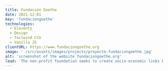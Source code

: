 ```yaml
---
title: Fundación Goethe
date: 2021-12-01
key: 'fundaciongoethe'
technologies:
  - Eleventy
  - Design
  - Tailwind CSS
  - Vanilla JS
clientURL: https://www.fundaciongoethe.org
image: './src/assets/images/projects/proyecto-fundaciongoethe.jpg'
alt: 'screenshot of the website fundaciongoethe.org'
lead: 'The non-profit foundation seeks to create socio-economic links between Germany and Spain through culture. I have been working with them for many years. I started working with them many years ago designing the programs of their concerts, the posters of the events and doing maintenance work on the page they had. I continue to collaborate with them maintaining the page.'
---
```

